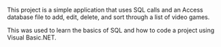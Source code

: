 This project is a simple application that uses SQL calls and an Access database file to add, edit, delete, and sort through a list of video games.

This was used to learn the basics of SQL and how to code a project using Visual Basic.NET.
